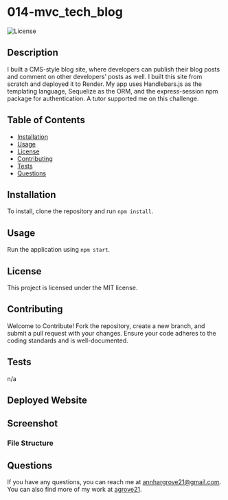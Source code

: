 # 014-mvc_tech_blog

![License](https://img.shields.io/badge/license-MIT-blue.svg)

## Description
I built a CMS-style blog site, where developers can publish their blog posts and comment on other developers’ posts as well. I built this site from scratch and deployed it to Render. My app uses Handlebars.js as the templating language, Sequelize as the ORM, and the express-session npm package for authentication. A tutor supported me on this challenge.

## Table of Contents
- [Installation](#installation)
- [Usage](#usage)
- [License](#license)
- [Contributing](#contributing)
- [Tests](#tests)
- [Questions](#questions)

## Installation
To install, clone the repository and run `npm install`.

## Usage
Run the application using `npm start`.

## License
This project is licensed under the MIT license.

## Contributing
Welcome to Contribute! Fork the repository, create a new branch, and submit a pull request with your changes. Ensure your code adheres to the coding standards and is well-documented.

## Tests
n/a

## Deployed Website
<!-- https://zero11-note-taker.onrender.com/ -->

## Screenshot
### File Structure
<!-- <img src="assets/view all.png" width="800px"> -->

## Questions
If you have any questions, you can reach me at [annhargrove21@gmail.com](mailto:annhargrove21@gmail.com). You can also find more of my work at [agrove21](https://github.com/agrove21).